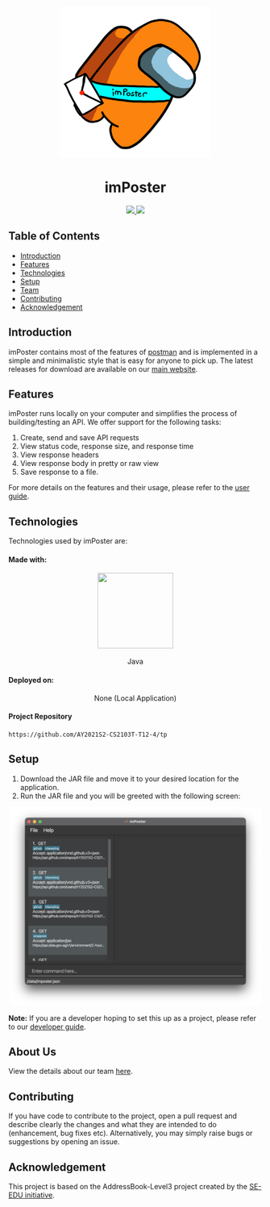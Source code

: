 <p align="center">
  <img src="docs/images/imPoster.png" width="300px" />
  <h1 align="center">imPoster</h1>
</p>

<p align="center">
  <a href="https://github.com/AY2021S2-CS2103T-T12-4/tp/actions"> <img src="https://github.com/AY2021S2-CS2103T-T12-4/tp/workflows/Java%20CI/badge.svg" /> </a>
  <a href="https://codecov.io/gh/AY2021S2-CS2103T-T12-4/tp"> <img src="https://codecov.io/gh/AY2021S2-CS2103T-T12-4/tp/branch/master/graph/badge.svg" /> </a>
</p>

## Table of Contents

- [Introduction](#introduction)
- [Features](#features)
- [Technologies](#technologies)
- [Setup](#setup)
- [Team](#about-us)
- [Contributing](#contributing)
- [Acknowledgement](#Acknowledgement)

## Introduction

imPoster contains most of the features of [postman](https://www.postman.com/)
and is implemented in a simple and minimalistic style that is easy for anyone to
pick up. The latest releases for download are available on our
[main website](https://imposter-dev.tk).

## Features

imPoster runs locally on your computer and simplifies the process of
building/testing an API. We offer support for the following tasks:

1. Create, send and save API requests
2. View status code, response size, and response time
3. View response headers
4. View response body in pretty or raw view
5. Save response to a file.

For more details on the features and their usage, please refer to the
[user guide](https://ay2021s2-cs2103t-t12-4.github.io/tp/UserGuide.html).

## Technologies

Technologies used by imPoster are:

#### Made with:

<p align="center">
  <img height="150" width="150" src="https://i.imgur.com/5zlrxVc.png"/>
</p>
<p align="center">
Java
</p>

#### Deployed on:

<p align="center">
None (Local Application)
</p>

#### Project Repository

```
https://github.com/AY2021S2-CS2103T-T12-4/tp
```

## Setup

1) Download the JAR file and move it to your desired location for the application.
2) Run the JAR file and you will be greeted with the following screen:
<p align="center">
  <img src="docs/images/startscreen.png" width="500px" />
</p>

**Note:** If you are a developer hoping to set this up as a project, please refer to our [developer guide](https://ay2021s2-cs2103t-t12-4.github.io/tp/DeveloperGuide.html).

## About Us

View the details about our team [here](docs/AboutUs.md).

## Contributing

If you have code to contribute to the project, open a pull request and describe
clearly the changes and what they are intended to do (enhancement, bug fixes
etc). Alternatively, you may simply raise bugs or suggestions by opening an
issue.

## Acknowledgement

This project is based on the AddressBook-Level3 project created by the [SE-EDU initiative](https://se-education.org).
